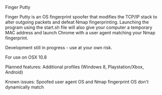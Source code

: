 Finger Putty

Finger Putty is an OS fingerprint spoofer that modifies the TCP/IP stack to alter outgoing packets and defeat Nmap fingerprinting.
Launching the program using the start.sh file will also give your computer a temporary MAC address and launch Chrome with a user agent matching your Nmap fingerprint.

Development still in progress - use at your own risk.

For use on OSX 10.8

Planned features:
  Additional profiles (Windows 8, Playstation/Xbox, Android)

Known issues:
  Spoofed user agent OS and Nmap fingerprint OS don't dynamically match
